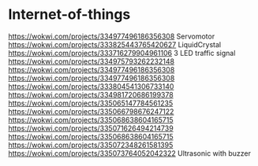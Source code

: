 # Internet-of-things
https://wokwi.com/projects/334977496186356308  Servomotor<br>
https://wokwi.com/projects/333825443765420627 LiquidCrystal<br>
 https://wokwi.com/projects/333716279904961106 3 LED traffic signal<br>
 https://wokwi.com/projects/334975793262232148<br>
 https://wokwi.com/projects/334977496186356308<br>
 https://wokwi.com/projects/334977496186356308<br>
https://wokwi.com/projects/333804541306733140 <br>
https://wokwi.com/projects/334981720686199378 <br>
https://wokwi.com/projects/335065147784561235<br>
https://wokwi.com/projects/335066798676247122 <br>
https://wokwi.com/projects/335068638604165715 <br>
https://wokwi.com/projects/335071626494214739<br>
https://wokwi.com/projects/335068638604165715<br>
https://wokwi.com/projects/335072348261581395 <br>
https://wokwi.com/projects/335073764052042322 Ultrasonic with buzzer<br>
